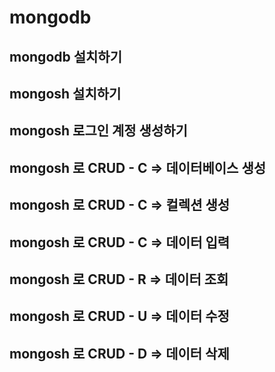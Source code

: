 # mongodb

## mongodb 설치하기

## mongosh 설치하기

## mongosh 로그인 계정 생성하기

## mongosh 로 CRUD - C => 데이터베이스 생성

## mongosh 로 CRUD - C => 컬렉션 생성

## mongosh 로 CRUD - C => 데이터 입력

## mongosh 로 CRUD - R => 데이터 조회

## mongosh 로 CRUD - U => 데이터 수정

## mongosh 로 CRUD - D => 데이터 삭제
